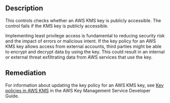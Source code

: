 ## Description

This controls checks whether an AWS KMS key is publicly accessible. The control fails if the KMS key is publicly accessible.

Implementing least privilege access is fundamental to reducing security risk and the impact of errors or malicious intent. If the key policy for an AWS KMS key allows access from external accounts, third parties might be able to encrypt and decrypt data by using the key. This could result in an internal or external threat exfiltrating data from AWS services that use the key.

## Remediation

For information about updating the key policy for an AWS KMS key, see [Key policies in AWS KMS](https://docs.aws.amazon.com/kms/latest/developerguide/key-policies.html#key-policy-overview) in the AWS Key Management Service Developer Guide.